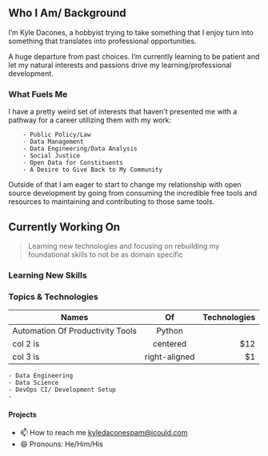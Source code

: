 ## Who I Am/ Background

I’m Kyle Dacones, a hobbyist trying to take something that I enjoy turn into something that translates into professional opportunities. 

A huge departure from past choices. I’m currently learning to be patient and let my natural interests and passions drive my learning/professional development. 


### What Fuels Me

I have a pretty weird set of interests that haven't presented me with a pathway for a career utilizing them with my work:

        - Public Policy/Law
        - Data Management
        - Data Engineering/Data Analysis
        - Social Justice 
        - Open Data for Constituents
        - A Desire to Give Back to My Community

Outside of that I am eager to start to change my relationship with open source development by going from consuming the incredible free tools and resources to maintaining and contributing to those same tools. 

## Currently Working On 

> Learning new technologies and focusing on rebuilding my foundational skills to not be as domain specific

### Learning New Skills

### Topics & Technologies

| Names   | Of            | Technologies |
|----------|:-------------:|------:|
| Automation Of Productivity Tools      |  Python |             |
| col 2 is |    centered   |   $12 |
| col 3 is | right-aligned |    $1 |


    - Data Engineering
    - Data Science 
    - DevOps CI/ Development Setup
    - 

#### Projects 


- 📫 How to reach me kyledaconespam@icould.com
- 😄 Pronouns: He/Him/His



<!---
Kdacones94/Kdacones94 is a ✨ special ✨ repository because its `README.md` (this file) appears on your GitHub profile.
You can click the Preview link to take a look at your changes.
--->
